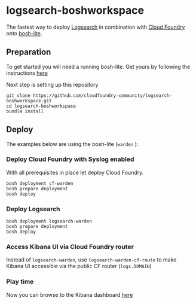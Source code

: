 logsearch-boshworkspace
=======================

The fastest way to deploy [Logsearch](http://www.logsearch.io) in combination with [Cloud Foundry](http://www.cloudfoundry.org) onto [bosh-lite](https://github.com/cloudfoundry/bosh-lite).

Preparation
-----------

To get started you will need a running bosh-lite. Get yours by following the instructions [here](https://github.com/cloudfoundry/bosh-lite#install-bosh-lite)

Next step is setting up this repository

```
git clone https://github.com/cloudfoundry-community/logsearch-boshworkspace.git
cd logsearch-boshworkspace
bundle install
```

Deploy
------

The examples below are using the bosh-lite (`warden` ):

### Deploy Cloud Foundry with Syslog enabled

With all prerequisites in place let deploy Cloud Foundry.

```
bosh deployment cf-warden
bosh prepare deployment
bosh deploy
```

### Deploy Logsearch

```
bosh deployment logsearch-warden
bosh prepare deployment
bosh deploy
```

### Access Kibana UI via Cloud Foundry router

Instead of `logsearch-warden`, use `logsearch-warden-cf-route` to make Kibana UI accessible via the public CF router (`logs.DOMAIN`\)

### Play time

Now you can browse to the Kibana dashboard [here](http://10.244.2.2/_plugin/kibana/index.html#/dashboard/file/logstash.json)
